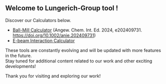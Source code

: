 ## Welcome to Lungerich-Group tool !
Discover our Calculators below.
<br>

- <a target="blank" href="https://lungerich-group.github.io/Ball-mill-calculator">Ball-Mill Calculator</a>
(Angew. Chem. Int. Ed. 2024, e202409731. <a target="blank" href="https://doi.org/10.1002/anie.202409731">https://doi.org/10.1002/anie.202409731</a>)
- <a target="blank" href="https://jongseong94.github.io/E-beam-interaction-calculator">E-beam Interaction Calculator</a>

These tools are constantly evolving and will be updated with more features in the future.<br>
Stay tuned for additional content related to our work and other exciting developments!

Thank you for visiting and exploring our work!
